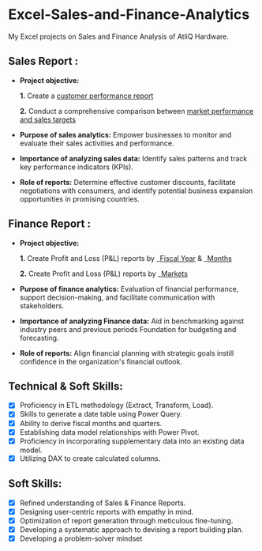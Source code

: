 # Excel-Sales-and-Finance-Analytics
My Excel projects on Sales and Finance Analysis of AtliQ Hardware.
## Sales Report :


- **Project objective:** 

    **1.** Create a [customer performance report](https://github.com/theabyshek/Excel-Sales-and-Finance-Analytics/blob/main/Customer%20Performace%20Report.pdf) 

    **2.** Conduct a comprehensive comparison between [market performance and sales targets](https://github.com/theabyshek/Excel-Sales-and-Finance-Analytics/blob/main/Market%20Perfomance%20vs%20Target%20Report.pdf)

- **Purpose of sales analytics:** Empower businesses to monitor and evaluate their sales activities and performance.

- **Importance of analyzing sales data:** Identify sales patterns and track key performance indicators (KPIs).

- **Role of reports:** Determine effective customer discounts, facilitate negotiations with consumers, and identify potential business expansion opportunities in promising countries.


## Finance Report :

- **Project objective:** 

    **1.** Create Profit and Loss (P&L) reports by _[Fiscal Year](https://github.com/theabyshek/Excel-Sales-and-Finance-Analytics/blob/main/PnL%20Statement%20by%20Fiscal%20Year.pdf) & _[Months](https://github.com/theabyshek/Excel-Sales-and-Finance-Analytics/blob/main/PnL%20Statements%20by%20Fiscal%20Months.pdf)

   **2.** Create Profit and Loss (P&L) reports by _[Markets](https://github.com/theabyshek/Excel-Sales-and-Finance-Analytics/blob/main/PnL%20Statements%20by%20Market.pdf)

- **Purpose of finance analytics:** Evaluation of financial performance, support decision-making, and facilitate communication with stakeholders.

- **Importance of analyzing Finance data:** Aid in benchmarking against industry peers and previous periods Foundation for budgeting and forecasting.

- **Role of reports:** Align financial planning with strategic goals instill confidence in the organization's financial outlook.


## Technical & Soft Skills:
- [x]	Proficiency in ETL methodology (Extract, Transform, Load).
- [x]	Skills to generate a date table using Power Query.
- [x]	Ability to derive fiscal months and quarters.
- [x]	Establishing data model relationships with Power Pivot.
- [x]	Proficiency in incorporating supplementary data into an existing data model.
- [x]	Utilizing DAX to create calculated columns.

## Soft Skills:
- [x]	Refined understanding of Sales & Finance Reports.
- [x]	Designing user-centric reports with empathy in mind.
- [x]	Optimization of report generation through meticulous fine-tuning.
- [x]	Developing a systematic approach to devising a report building plan.
- [x] Developing a problem-solver mindset	
